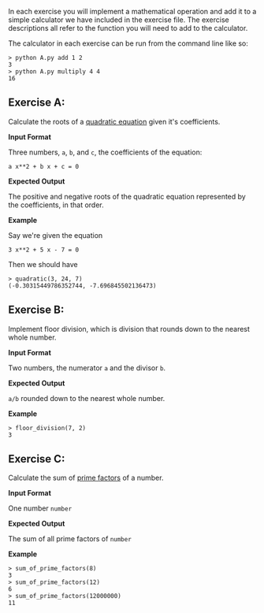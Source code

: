 In each exercise you will implement a mathematical operation and add it to a
simple calculator we have included in the exercise file. The exercise
descriptions all refer to the function you will need to add to the calculator.

The calculator in each exercise can be run from the command line like so:

```
> python A.py add 1 2
3
> python A.py multiply 4 4
16
```

## Exercise A:

Calculate the roots of a [quadratic equation](https://en.wikipedia.org/wiki/Quadratic_equation) 
given it's coefficients.

**Input Format**

Three numbers, `a`, `b`, and `c`, the coefficients of the equation:

`a x**2 + b x + c = 0`

**Expected Output**

The positive and negative roots of the quadratic equation represented by the coefficients, in that order.

**Example**

Say we're given the equation

`3 x**2 + 5 x - 7 = 0`

Then we should have
```
> quadratic(3, 24, 7)
(-0.30315449786352744, -7.696845502136473)
```


## Exercise B:

Implement floor division, which is division that rounds down to the nearest
whole number.

**Input Format**

Two numbers, the numerator `a` and the divisor `b`.

**Expected Output**

`a/b` rounded down to the nearest whole number.

**Example**

```
> floor_division(7, 2)
3
```

## Exercise C:

Calculate the sum of [prime factors](https://en.wikipedia.org/wiki/Prime_factor) of a number.

**Input Format**

One number `number`

**Expected Output**

The sum of all prime factors of `number`

**Example**

```
> sum_of_prime_factors(8)
3
> sum_of_prime_factors(12)
6
> sum_of_prime_factors(12000000)
11
```
